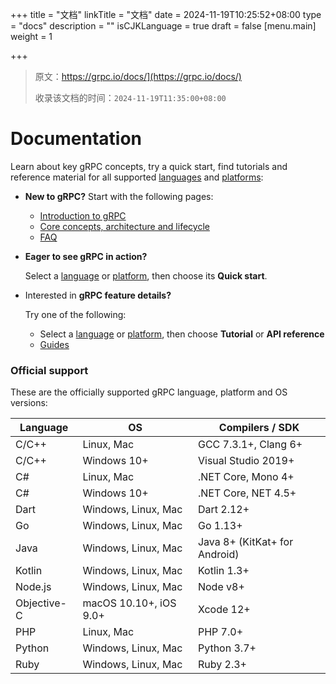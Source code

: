 +++
title = "文档"
linkTitle = "文档"
date = 2024-11-19T10:25:52+08:00
type = "docs"
description = ""
isCJKLanguage = true
draft = false
[menu.main]
    weight = 1

+++

> 原文：https://grpc.io/docs/](https://grpc.io/docs/)
>
> 收录该文档的时间：`2024-11-19T11:35:00+08:00`

# Documentation



Learn about key gRPC concepts, try a quick start, find tutorials and reference material for all supported [languages](https://grpc.io/docs/languages/) and [platforms](https://grpc.io/docs/platforms/):

- **New to gRPC?** Start with the following pages:

  - [Introduction to gRPC](https://grpc.io/docs/what-is-grpc/introduction/)
  - [Core concepts, architecture and lifecycle](https://grpc.io/docs/what-is-grpc/core-concepts/)
  - [FAQ](https://grpc.io/docs/what-is-grpc/faq/)

- **Eager to see gRPC in action?**

  Select a [language](https://grpc.io/docs/languages/) or [platform](https://grpc.io/docs/platforms/), then choose its **Quick start**.

- Interested in **gRPC feature details?**

  Try one of the following:

  - Select a [language](https://grpc.io/docs/languages/) or [platform](https://grpc.io/docs/platforms/), then choose **Tutorial** or **API reference**
  - [Guides](https://grpc.io/docs/guides/)

### Official support

These are the officially supported gRPC language, platform and OS versions:

| Language    | OS                     | Compilers / SDK               |
| ----------- | ---------------------- | ----------------------------- |
| C/C++       | Linux, Mac             | GCC 7.3.1+, Clang 6+          |
| C/C++       | Windows 10+            | Visual Studio 2019+           |
| C#          | Linux, Mac             | .NET Core, Mono 4+            |
| C#          | Windows 10+            | .NET Core, NET 4.5+           |
| Dart        | Windows, Linux, Mac    | Dart 2.12+                    |
| Go          | Windows, Linux, Mac    | Go 1.13+                      |
| Java        | Windows, Linux, Mac    | Java 8+ (KitKat+ for Android) |
| Kotlin      | Windows, Linux, Mac    | Kotlin 1.3+                   |
| Node.js     | Windows, Linux, Mac    | Node v8+                      |
| Objective-C | macOS 10.10+, iOS 9.0+ | Xcode 12+                     |
| PHP         | Linux, Mac             | PHP 7.0+                      |
| Python      | Windows, Linux, Mac    | Python 3.7+                   |
| Ruby        | Windows, Linux, Mac    | Ruby 2.3+                     |
